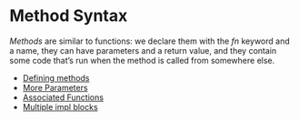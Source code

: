 # Method Syntax

*Methods* are similar to functions: we declare them with the *fn* keyword and a name, they can have parameters and a return value, and they contain some code that’s run when the method is called from somewhere else.

- [Defining methods](101-defining-methods.md)
- [More Parameters](102-more-parameters.md)
- [Associated Functions](103-associated-functions.md)
- [Multiple impl blocks](104-multple-impl-blocks.md)